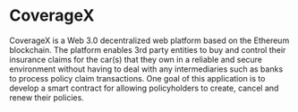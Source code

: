 # CoverageX

CoverageX is a Web 3.0 decentralized web platform based on the Ethereum blockchain. The platform enables 3rd party entities to buy and control their insurance claims for the car(s) that they own in a reliable and secure environment without having to deal with any intermediaries such as banks to process policy claim transactions. One goal of this application is to develop a smart contract for allowing policyholders to create, cancel and renew their policies.
